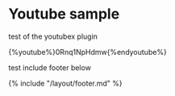 # Youtube sample

test of the youtubex plugin

{%youtube%}0Rnq1NpHdmw{%endyoutube%}

test include footer below

{% include "/layout/footer.md" %}
